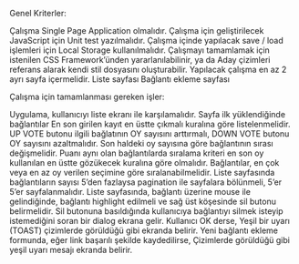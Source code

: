 Genel Kriterler:

Çalışma Single Page Application olmalıdır.
Çalışma için geliştirilecek JavaScript için Unit test yazılmalıdır.
Çalışma içinde yapılacak save / load işlemleri için Local Storage
kullanılmalıdır.
Çalışmayı tamamlamak için istenilen CSS Framework’ünden
yararlanılabilinir, ya da Aday çizimleri referans alarak kendi stil
dosyasını oluşturabilir.
Yapılacak çalışma en az 2 ayrı sayfa içermelidir.
Liste sayfası
Bağlantı ekleme sayfası

Çalışma için tamamlanması gereken işler:

Uygulama, kullanıcıyı liste ekranı ile karşılamalıdır. Sayfa ilk
yüklendiğinde bağlantılar En son girilen kayıt en üstte çıkmalı
kuralına göre listelenmelidir.
UP VOTE butonu ilgili bağlatının OY sayısını arttırmalı, DOWN
VOTE butonu OY sayısını azaltmalıdır. Son haldeki oy sayısına
göre bağlantının sırası değişmelidir. Puanı aynı olan
bağlantılarda sıralama kriteri en son oy kullanılan en üstte
gözükecek kuralına göre olmalıdır.
Bağlantılar, en çok veya en az oy verilen seçimine göre
sıralanabilmelidir.
Liste sayfasında bağlantıların sayısı 5’den fazlaysa pagination
ile sayfalara bölünmeli, 5’er 5’er sayfalanmalıdır.
Liste sayfasında, bağlantı üzerine mouse ile gelindiğinde,
bağlantı highlight edilmeli ve sağ üst köşesinde sil butonu
belirmelidir.
Sil butonuna basıldığında kullanıcıya bağlantıyı silmek isteyip
istemediğini soran bir dialog ekrana gelir. Kullanıcı OK derse,
Yeşil bir uyarı (TOAST) çizimlerde görüldüğü gibi ekranda belirir.
Yeni bağlantı ekleme formunda, eğer link başarılı şekilde
kaydedilirse, Çizimlerde görüldüğü gibi yeşil uyarı mesajı
ekranda belirir.
